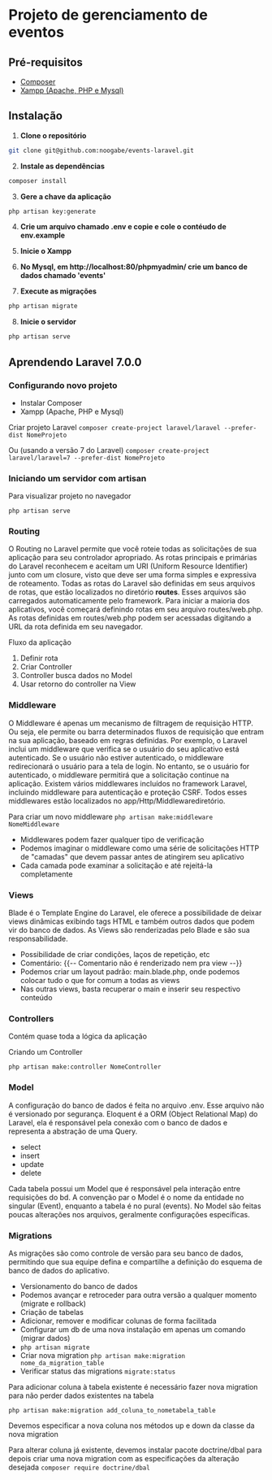 # Projeto de gerenciamento de eventos 
## Pré-requisitos
* [Composer](https://getcomposer.org/download/)
* [Xampp (Apache, PHP e Mysql)](https://www.apachefriends.org/download.html)

## Instalação
1. **Clone o repositório**
 ```bash
 git clone git@github.com:noogabe/events-laravel.git
 ```

2. **Instale as dependências**
```bash
composer install
```

3. **Gere a chave da aplicação**
```bash
php artisan key:generate
```

4. **Crie um arquivo chamado .env e copie e cole o contéudo de env.example**

5. **Inicie o Xampp**

6. **No Mysql, em http://localhost:80/phpmyadmin/ crie um banco de dados chamado 'events'**

7. **Execute as migrações**
```bash
php artisan migrate
```

8. **Inicie o servidor**
```bash
php artisan serve
```


## Aprendendo Laravel 7.0.0

### Configurando novo projeto
* Instalar Composer
* Xampp (Apache, PHP e Mysql)

Criar projeto Laravel
`composer create-project laravel/laravel --prefer-dist NomeProjeto`

Ou (usando a versão 7 do Laravel)
`composer create-project laravel/laravel=7 --prefer-dist NomeProjeto`


### Iniciando um servidor com artisan
Para visualizar projeto no navegador

`php artisan serve`


### Routing
O Routing no Laravel permite que você roteie todas as solicitações de sua aplicação para seu controlador apropriado. As rotas principais e primárias do Laravel reconhecem e aceitam um URI (Uniform Resource Identifier) junto com um closure, visto que deve ser uma forma simples e expressiva de roteamento. Todas as rotas do Laravel são definidas em seus arquivos de rotas, que estão localizados no diretório **routes**. Esses arquivos são carregados automaticamente pelo framework. Para iniciar a maioria dos aplicativos, você começará definindo rotas em seu arquivo routes/web.php. As rotas definidas em routes/web.php podem ser acessadas digitando a URL da rota definida em seu navegador. 

Fluxo da aplicação
1. Definir rota
2. Criar Controller
3. Controller busca dados no Model
4. Usar retorno do controller na View


### Middleware
O Middleware é apenas um mecanismo de filtragem de requisição HTTP. Ou seja, ele permite ou barra determinados fluxos de requisição que entram na sua aplicação, baseado em regras definidas. Por exemplo, o Laravel inclui um middleware que verifica se o usuário do seu aplicativo está autenticado. Se o usuário não estiver autenticado, o middleware redirecionará o usuário para a tela de login. No entanto, se o usuário for autenticado, o middleware permitirá que a solicitação continue na aplicação. Existem vários middlewares incluídos no framework Laravel, incluindo middleware para autenticação e proteção CSRF. Todos esses middlewares estão localizados no app/Http/Middlewarediretório.

Para criar um novo middleware
`php artisan make:middleware NomeMiddleware`

* Middlewares podem fazer qualquer tipo de verificação
* Podemos imaginar o middleware como uma série de solicitações HTTP de "camadas" que devem passar antes de atingirem seu aplicativo
* Cada camada pode examinar a solicitação e até rejeitá-la completamente


### Views
Blade é o Template Engine do Laravel, ele oferece a possibilidade de deixar views dinâmicas exibindo tags HTML e também outros dados que podem vir do banco de dados. As Views são renderizadas pelo Blade e são sua responsabilidade.
* Possibilidade de criar condições, laços de repetição, etc
* Comentário: {{-- Comentario não é renderizado nem pra view --}}
* Podemos criar um layout padrão: main.blade.php, onde podemos colocar tudo o que for comum a todas as views
* Nas outras views, basta recuperar o main e inserir seu respectivo conteúdo



### Controllers
Contém quase toda a lógica da aplicação

Criando um Controller

`php artisan make:controller NomeController`



### Model
A configuração do banco de dados é feita no arquivo .env. Esse arquivo não é versionado por segurança. Eloquent é a ORM (Object Relational Map) do Laravel, ela é responsável pela conexão com o banco de dados e representa a abstração de uma Query. 
* select
* insert
* update
* delete

Cada tabela possui um Model que é responsável pela interação entre requisições do bd. A convenção par o Model é o nome da entidade no singular (Event), enquanto a tabela é no pural (events). No Model são feitas poucas alterações nos arquivos, geralmente configurações específicas.


### Migrations
As migrações são como controle de versão para seu banco de dados, permitindo que sua equipe defina e compartilhe a definição do esquema de banco de dados do aplicativo. 
* Versionamento do banco de dados
* Podemos avançar e retroceder para outra versão a qualquer momento (migrate e rollback)
* Criação de tabelas
* Adicionar, remover e modificar colunas de forma facilitada
* Configurar um db de uma nova instalação em apenas um comando (migrar dados)
* `php artisan migrate`
* Criar nova migration
`php artisan make:migration nome_da_migration_table`
* Verificar status das migrations 
`migrate:status`

Para adicionar coluna à tabela existente é necessário fazer nova migration para não perder dados existentes na tabela

`php artisan make:migration add_coluna_to_nometabela_table`

Devemos especificar a nova coluna nos métodos up e down da classe da nova migration

Para alterar coluna já existente, devemos instalar pacote doctrine/dbal para depois criar uma nova migration com as especificações da alteração desejada
`composer require doctrine/dbal`



